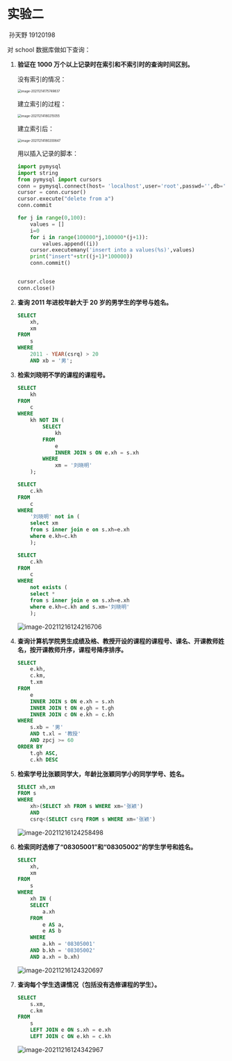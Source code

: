 # 实验二

​																																	孙天野 19120198

对 school 数据库做如下查询：

1. **验证在 1000 万个以上记录时在索引和不索引时的查询时间区别。**

    没有索引的情况：

    <img src="https://markdown-1303167219.cos.ap-shanghai.myqcloud.com/image-20211214175749837.png" alt="image-20211214175749837" style="zoom:50%;" />

    建立索引的过程：

    <img src="https://markdown-1303167219.cos.ap-shanghai.myqcloud.com/image-20211214180215055.png" alt="image-20211214180215055" style="zoom:50%;" />

    建立索引后：

    <img src="https://markdown-1303167219.cos.ap-shanghai.myqcloud.com/image-20211214180200647.png" alt="image-20211214180200647" style="zoom:50%;" />

    用以插入记录的脚本：

    ```python
    import pymysql
    import string
    from pymysql import cursors
    conn = pymysql.connect(host= 'localhost',user='root',passwd='',db='school',charset='utf8')
    cursor = conn.cursor()
    cursor.execute("delete from a")
    conn.commit
    
    for j in range(0,100):
    	values = []
    	i=0
    	for i in range(100000*j,100000*(j+1)):
    		values.append((i))
    	cursor.executemany('insert into a values(%s)',values)
    	print("insert"+str((j+1)*100000))
    	conn.commit()
    
    
    cursor.close
    conn.close()
    ```

2. **查询 2011 年进校年龄大于 20 岁的男学生的学号与姓名。**

    ```sql
    SELECT
    	xh,
    	xm
    FROM
    	s
    WHERE
    	2011 - YEAR(csrq) > 20
    	AND xb = '男';
    ```
    
3. **检索刘晓明不学的课程的课程号。**

    ```sql
    SELECT
    	kh
    FROM
    	c
    WHERE
    	kh NOT IN (
    		SELECT
    			kh
    		FROM
    			e
    			INNER JOIN s ON e.xh = s.xh
    		WHERE
    			xm = '刘晓明'
    	);
    ```
    
    ```sql
    SELECT
    	c.kh
    FROM
    	c
    WHERE
    	'刘晓明' not in (
        select xm 
        from s inner join e on s.xh=e.xh
        where e.kh=c.kh
        );
    ```
    
    ```sql
    SELECT
    	c.kh
    FROM
    	c
    WHERE
    	not exists (
        select *
        from s inner join e on s.xh=e.xh
        where e.kh=c.kh and s.xm='刘晓明'
        );
    ```
    
    ![image-20211216124216706](https://markdown-1303167219.cos.ap-shanghai.myqcloud.com/image-20211216124216706.png)
    
4. **查询计算机学院男生成绩及格、教授开设的课程的课程号、课名、开课教师姓名，按开课教师升序，课程号降序排序。**

    ```sql
    SELECT
    	e.kh,
    	c.km,
    	t.xm 
    FROM
    	e
    	INNER JOIN s ON e.xh = s.xh
    	INNER JOIN t ON e.gh = t.gh
    	INNER JOIN c ON e.kh = c.kh 
    WHERE
    	s.xb = '男' 
    	AND t.xl = '教授' 
    	AND zpcj >= 60 
    ORDER BY
    	t.gh ASC,
    	c.kh DESC
    ```

5. **检索学号比张颖同学大，年龄比张颖同学小的同学学号、姓名。**

    ```sql
    SELECT xh,xm
    FROM s
    WHERE 
    	xh>(SELECT xh FROM s WHERE xm='张颖') 
    	AND 
    	csrq<(SELECT csrq FROM s WHERE xm='张颖')
    ```

    ![image-20211216124258498](https://markdown-1303167219.cos.ap-shanghai.myqcloud.com/image-20211216124258498.png)

6. **检索同时选修了“08305001”和“08305002”的学生学号和姓名。**

    ```sql
    SELECT
    	xh,
    	xm 
    FROM
    	s 
    WHERE
    	xh IN (
    	SELECT
    		a.xh 
    	FROM
    		e AS a,
    		e AS b 
    	WHERE
    		a.kh = '08305001' 
    	AND b.kh = '08305002' 
    	AND a.xh = b.xh)
    ```

    ![image-20211216124320697](https://markdown-1303167219.cos.ap-shanghai.myqcloud.com/image-20211216124320697.png)

7. **查询每个学生选课情况（包括没有选修课程的学生）。**

    ```sql
    SELECT
    	s.xm,
    	c.km 
    FROM
    	s
    	LEFT JOIN e ON s.xh = e.xh
    	LEFT JOIN c ON e.kh = c.kh
    ```
    
    ![image-20211216124342967](https://markdown-1303167219.cos.ap-shanghai.myqcloud.com/image-20211216124342967.png)